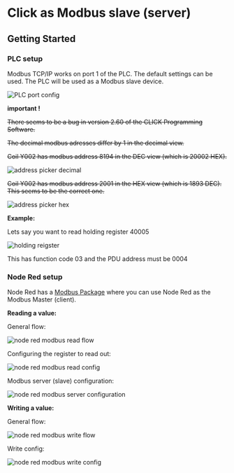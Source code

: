 # Click as Modbus slave (server)

## Getting Started

### PLC setup

Modbus TCP/IP works on port 1 of the PLC. The default settings can be used. The PLC will be used as a Modbus slave device.

![PLC port config](./img/com-port-config.png)

**important !**

~~There seems to be a bug in version 2.60 of the CLICK Programming Software.~~

~~The decimal modbus adresses differ by 1 in the decimal view.~~

~~Coil Y002 has modbus address 8194 in the DEC view (which is 20002 HEX).~~

![address picker decimal](./img/address-picker-decimal.png)

~~Coil Y002 has modbus address 2001 in the HEX view (which is 1893 DEC). This seems to be the correct one.~~

![address picker hex](./img/address-picker-hex.png)

**Example:**

Lets say you want to read holding register 40005

![holding reigster](./img/address-picker-holding-reg.png)

This has function code 03 and the PDU address must be 0004

### Node Red setup

Node Red has a [Modbus Package](https://www.npmjs.com/package/node-red-contrib-modbus) where you can use Node Red as the Modbus Master (client).

**Reading a value:**

General flow:

![node red modbus read flow](./img/modbus-read-flow.png)

Configuring the register to read out:

![node red modbus read config](./img/modbus-read-config.png)

Modbus server (slave) configuration:

![node red modbus server configuration](./img/modbus-read-slave-config.png)

**Writing a value:**

General flow:

![node red modbus write flow](./img/modbus-write-flow.png)

Write config:

![node red modbus write config](./img/modbus-write-config.png)
